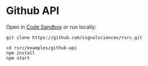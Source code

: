 # Github API

Open in [Code
Sandbox](https://codesandbox.io/s/github/signalsciences/rsrc/tree/master/examples/github-api)
or run locally:

```
git clone https://github.com/signalsciences/rsrc.git

cd rsrc/examples/github-api
npm install
npm start
```
